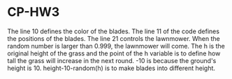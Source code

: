 # CP-HW3
The line 10 defines the color of the blades. The line 11 of the code defines the positions of the blades.
The line 21 controls the lawnmower. When the random number is larger than 0.999, the lawnmower will come.
The h is the original height of the grass and the point of the h variable is to define how tall the grass will increase in the next round.
-10 is because the ground's height is 10. height-10-random(h) is to make blades into different height.
